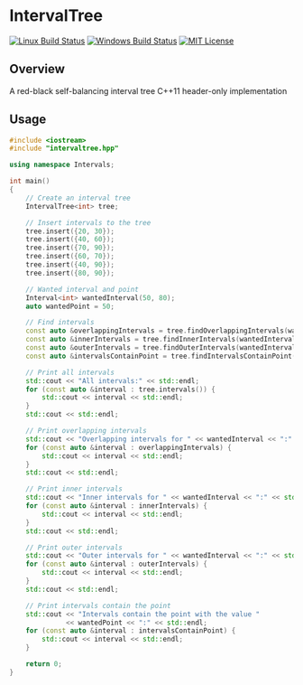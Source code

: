 # IntervalTree

[![Linux Build Status](https://travis-ci.org/IvanPinezhaninov/IntervalTree.svg?branch=master)](https://travis-ci.org/IvanPinezhaninov/IntervalTree)
[![Windows Build Status](https://ci.appveyor.com/api/projects/status/github/IvanPinezhaninov/intervaltree?svg=true)](https://ci.appveyor.com/project/IvanPinezhaninov/intervaltree)
[![MIT License](https://img.shields.io/badge/license-mit-blue.svg?style=flat)](http://opensource.org/licenses/MIT)

## Overview

A red-black self-balancing interval tree C++11 header-only implementation

## Usage

```c++
#include <iostream>
#include "intervaltree.hpp"

using namespace Intervals;

int main()
{
    // Create an interval tree
    IntervalTree<int> tree;

    // Insert intervals to the tree
    tree.insert({20, 30});
    tree.insert({40, 60});
    tree.insert({70, 90});
    tree.insert({60, 70});
    tree.insert({40, 90});
    tree.insert({80, 90});

    // Wanted interval and point
    Interval<int> wantedInterval(50, 80);
    auto wantedPoint = 50;

    // Find intervals
    const auto &overlappingIntervals = tree.findOverlappingIntervals(wantedInterval);
    const auto &innerIntervals = tree.findInnerIntervals(wantedInterval);
    const auto &outerIntervals = tree.findOuterIntervals(wantedInterval);
    const auto &intervalsContainPoint = tree.findIntervalsContainPoint(wantedPoint);

    // Print all intervals
    std::cout << "All intervals:" << std::endl;
    for (const auto &interval : tree.intervals()) {
        std::cout << interval << std::endl;
    }
    std::cout << std::endl;

    // Print overlapping intervals
    std::cout << "Overlapping intervals for " << wantedInterval << ":" << std::endl;
    for (const auto &interval : overlappingIntervals) {
        std::cout << interval << std::endl;
    }
    std::cout << std::endl;

    // Print inner intervals
    std::cout << "Inner intervals for " << wantedInterval << ":" << std::endl;
    for (const auto &interval : innerIntervals) {
        std::cout << interval << std::endl;
    }
    std::cout << std::endl;

    // Print outer intervals
    std::cout << "Outer intervals for " << wantedInterval << ":" << std::endl;
    for (const auto &interval : outerIntervals) {
        std::cout << interval << std::endl;
    }
    std::cout << std::endl;

    // Print intervals contain the point
    std::cout << "Intervals contain the point with the value "
              << wantedPoint << ":" << std::endl;
    for (const auto &interval : intervalsContainPoint) {
        std::cout << interval << std::endl;
    }

    return 0;
}
```
